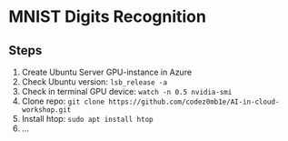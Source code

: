 
# MNIST Digits Recognition


## Steps

1. Create Ubuntu Server GPU-instance in Azure
  1. Check Ubuntu version: `lsb_release -a`
  1. Check in terminal GPU device: `watch -n 0.5 nvidia-smi`
1. Clone repo: `git clone https://github.com/codez0mb1e/AI-in-cloud-workshop.git`
1. Install htop: `sudo apt install htop`
1. ...
